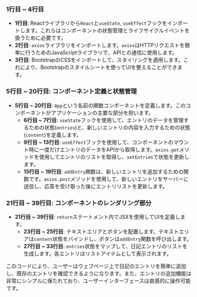 ### 1行目 ~ 4行目
- **1行目**: Reactライブラリから`React`と`useState`, `useEffect`フックをインポートします。これらはコンポーネントの状態管理とライフサイクルイベントを扱うために必要です。
- **2行目**: `axios`ライブラリをインポートします。`axios`はHTTPリクエストを簡単に行うためのJavaScriptライブラリで、APIとの通信に使用します。
- **3行目**: BootstrapのCSSをインポートして、スタイリングを適用します。これにより、Bootstrapのスタイルシートを使ってUIを整えることができます。

### 5行目 ~ 20行目: コンポーネント定義と状態管理
- **5行目 ~ 20行目**: `App`という名前の関数コンポーネントを定義します。このコンポーネントがアプリケーションの主要な部分を担います。
  - **6行目 ~ 7行目**: `useState`フックを使用して、エントリのデータを管理するための状態(`entries`)と、新しいエントリの内容を入力するための状態(`content`)を定義します。
  - **9行目 ~ 13行目**: `useEffect`フックを使用して、コンポーネントのマウント時に一度だけエントリのデータをAPIから取得します。`axios.get`メソッドを使用してエントリのリストを取得し、`setEntries`で状態を更新します。
  - **15行目 ~ 19行目**: `addEntry`関数は、新しいエントリを追加するための関数です。`axios.post`メソッドを使用して、新しいエントリをサーバーに送信し、応答を受け取った後にエントリリストを更新します。

### 21行目 ~ 39行目: コンポーネントのレンダリング部分
- **21行目 ~ 39行目**: `return`ステートメント内でJSXを使用してUIを定義します。
  - **23行目 ~ 25行目**: テキストエリアとボタンを配置します。テキストエリアは`content`状態をバインドし、ボタンは`addEntry`関数を呼び出します。
  - **27行目 ~ 33行目**: `entries`状態をマップして、日記エントリのリストを生成します。各エントリはリストアイテムとして表示されます。

このコードにより、ユーザーはウェブページ上で日記のエントリを簡単に追加し、既存のエントリを確認できるようになります。また、エントリの追加機能は非常にシンプルに保たれており、ユーザーインターフェースは直感的に操作可能です。